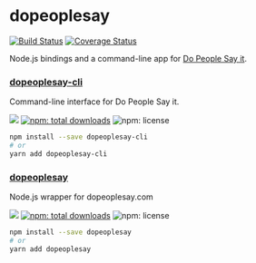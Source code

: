 # dopeoplesay

[![Build Status](https://travis-ci.com/uetchy/dopeoplesay.svg?branch=master)](https://travis-ci.com/uetchy/dopeoplesay)
[![Coverage Status](https://coveralls.io/repos/github/uetchy/dopeoplesay/badge.svg?branch=master)](https://coveralls.io/github/uetchy/dopeoplesay?branch=master)

Node.js bindings and a command-line app for [Do People Say it](https://dopeoplesay.com).

<!-- START mdmod { use: 'top' } -->

### [dopeoplesay-cli](packages/dopeoplesay-cli)

Command-line interface for Do People Say it.

[![](https://img.shields.io/npm/v/dopeoplesay-cli.svg)](https://npmjs.com/package/dopeoplesay-cli)
[![npm: total downloads](https://flat.badgen.net/npm/dt/dopeoplesay-cli)](https://npmjs.com/package/dopeoplesay-cli)
![npm: license](https://flat.badgen.net/npm/license/dopeoplesay-cli)

```bash
npm install --save dopeoplesay-cli
# or
yarn add dopeoplesay-cli
```

### [dopeoplesay](packages/dopeoplesay)

Node.js wrapper for dopeoplesay.com

[![](https://img.shields.io/npm/v/dopeoplesay.svg)](https://npmjs.com/package/dopeoplesay)
[![npm: total downloads](https://flat.badgen.net/npm/dt/dopeoplesay)](https://npmjs.com/package/dopeoplesay)
![npm: license](https://flat.badgen.net/npm/license/dopeoplesay)

```bash
npm install --save dopeoplesay
# or
yarn add dopeoplesay
```

<!-- END mdmod -->
